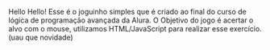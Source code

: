 Hello Hello!
Esse é o joguinho simples que é criado ao final do curso de lógica de programação avançada
da Alura. O Objetivo do jogo é acertar o alvo com o mouse, utilizamos HTML/JavaScript para
realizar esse exercício.(uau que novidade)